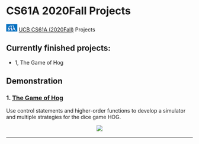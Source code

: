 # CS61A 2020Fall Projects

![](demo/CS61A.png)  [UCB CS61A (2020Fall)](https://inst.eecs.berkeley.edu/~cs61a/fa20/) Projects

## Currently finished projects:
- 1, The Game of Hog

## Demonstration

### 1. [The Game of Hog](https://github.com/ZhuoyunZhong/CS61A-20Fall-Projects/tree/master/P1-hog)

Use control statements and higher-order functions to develop a simulator and multiple strategies for the dice game HOG.

<p align="center">
  	<img src="./demonstration/P1.gif"/>
</p>

---
